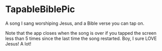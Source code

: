 # TapableBiblePic
A song I sang worshiping Jesus, and a Bible verse you can tap on.

Note that the app closes when the song is over if you tapped the screen less than 5 times since the last time the song restarted.
Boy, I sure LOVE Jesus!
A lot!
